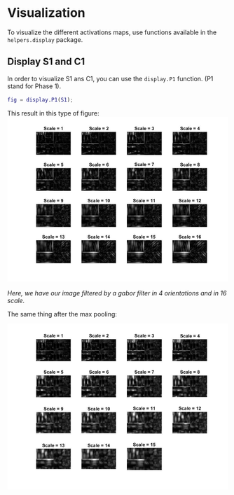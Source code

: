 # Visualization

To visualize the different activations maps, use functions available in the `helpers.display` package.

## Display S1 and C1

In order to visualize S1 ans C1, you can use the `display.P1` function. (P1 stand for Phase 1).
```matlab
fig = display.P1(S1);
```

This result in this type of figure:
![S1 Figure](images/s1.jpg)

*Here, we have our image filtered by a gabor filter in 4 orientations and in 16 scale.*

The same thing after the max pooling:

![C1 Figure](images/c1.jpg)
